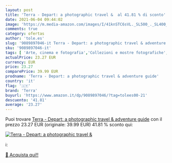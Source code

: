 ```yaml
---
layout: post
title: 'Terra - Depart: a photographic travel &  al 41.81 % di sconto'
date: 2021-06-04 09:44:02
image: 'https://m.media-amazon.com/images/I/41knSTC6sVL._SL500_._SL400_.jpg'
comments: true
category: ofertas
author: 'tole.es'
slug: '9089897046-it Terra - Depart: a photographic travel & adventure guide'
sku: '9089897046-it'
tags: [ 'Arte, cinema e fotografia','Collezioni e mostre fotografiche','Fotografia','Fotografia di viaggio','Fotografia lifestyle e di eventi','Libri','Opere illustrate','Singoli fotografi','Tempo libero','Viaggi','terra', ]
actualPrice: 23.27 EUR
currency: EUR
price: 23.27
comparePrice: 39.99 EUR
prodname: 'Terra - Depart: a photographic travel & adventure guide'
country: 'it'
flag: '🇮🇹'
brand: 'Terra'
buyurl: 'https://www.amazon.it/dp/9089897046/?tag=tolees00-21'
descuento: '41.81'
average: '23.27'
---
```


Puoi trovare [Terra - Depart: a photographic travel & adventure guide](https://www.amazon.it/dp/9089897046/?tag=tolees00-21) con il prezzo 23.27 EUR (originale: 39.99 EUR) 41.81 % sconto qui:

[![Terra - Depart: a photographic travel & ](https://m.media-amazon.com/images/I/41knSTC6sVL._SL500_._SL400_.jpg)](https://www.amazon.it/dp/9089897046/?tag=tolees00-21)

ℹ️:


[🛒 Acquista qui!!](https://www.amazon.it/dp/9089897046/?tag=tolees00-21)
